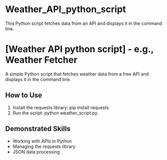 # Weather_API_python_script
This Python script fetches data from an API and displays it in the command line.
# [Weather API python script] - e.g., Weather Fetcher

A simple Python script that fetches weather data from a free API and displays it in the command line.

## How to Use
1. Install the requests library: pip install requests
2. Run the script: python weather_script.py

## Demonstrated Skills
- Working with APIs in Python
- Managing the requests library
- JSON data processing
